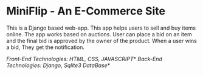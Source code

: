 # MiniFlip - An E-Commerce Site
This is a Django based web-app. This app helps users to sell and buy items online. The app works based on auctions. User can place a bid on an item and the final bid is approved by the owner of the product. When a user wins a bid, They get the notification.

**Front-End Technologies:* HTML, CSS, JAVASCRIPT**
**Back-End Technologies:* Django, Sqlite3 DataBase**
